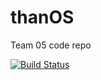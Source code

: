 # thanOS
Team 05 code repo

[![Build Status](https://travis-ci.com/ucsd-cse112/thanOS.svg?token=Jx8LU2RPAYJqzazeHJ5U&branch=master)](https://travis-ci.com/ucsd-cse112/thanOS)
